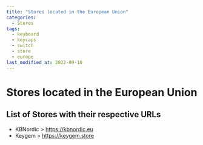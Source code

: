 ```yaml
---
title: "Stores located in the European Union"
categories:
  - Stores
tags:
  - keyboard
  - keycaps
  - switch
  - store
  - europe
last_modified_at: 2022-09-10
---
```



# Stores located in the European Union

## List of Stores with their respective URLs

* KBNordic > https://kbnordic.eu
* Keygem > https://keygem.store
